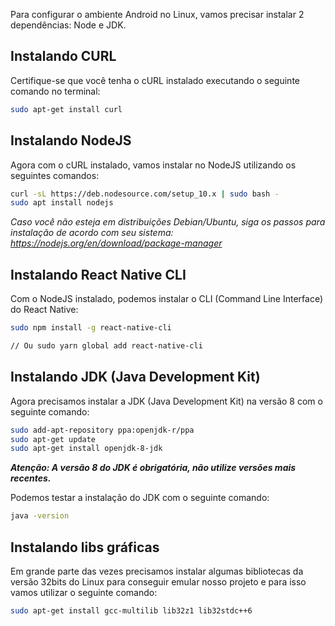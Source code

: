 Para configurar o ambiente Android no Linux, vamos precisar instalar 2 dependências: Node e JDK.

## Instalando CURL

Certifique-se que você tenha o cURL instalado executando o seguinte comando no terminal:

```sh
sudo apt-get install curl
```

## Instalando NodeJS

Agora com o cURL instalado, vamos instalar no NodeJS utilizando os seguintes comandos:

```sh
curl -sL https://deb.nodesource.com/setup_10.x | sudo bash -
sudo apt install nodejs
```

*Caso você não esteja em distribuições Debian/Ubuntu, siga os passos para instalação de acordo com seu sistema: https://nodejs.org/en/download/package-manager*

## Instalando React Native CLI

Com o NodeJS instalado, podemos instalar o CLI (Command Line Interface) do React Native:

```sh
sudo npm install -g react-native-cli

// Ou sudo yarn global add react-native-cli
```

## Instalando JDK (Java Development Kit)

Agora precisamos instalar a JDK (Java Development Kit) na versão 8 com o seguinte comando:

```sh
sudo add-apt-repository ppa:openjdk-r/ppa
sudo apt-get update
sudo apt-get install openjdk-8-jdk
```

***Atenção: A versão 8 do JDK é obrigatória, não utilize versões mais recentes.***

Podemos testar a instalação do JDK com o seguinte comando:

```sh
java -version
```

## Instalando libs gráficas

Em grande parte das vezes precisamos instalar algumas bibliotecas da versão 32bits do Linux para conseguir emular nosso projeto e para isso vamos utilizar o seguinte comando:

```sh
sudo apt-get install gcc-multilib lib32z1 lib32stdc++6
```
